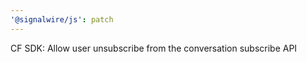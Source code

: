 ```yaml
---
'@signalwire/js': patch
---
```


CF SDK: Allow user unsubscribe from the conversation subscribe API
